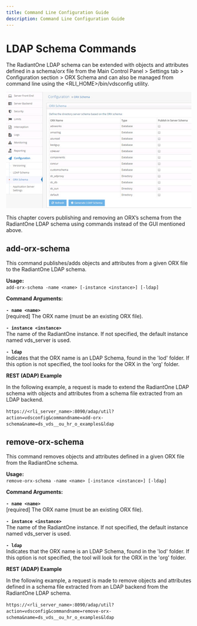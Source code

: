 ```yaml
---
title: Command Line Configuration Guide
description: Command Line Configuration Guide
---
```


# LDAP Schema Commands

The RadiantOne LDAP schema can be extended with objects and attributes defined in a schema/orx file from the Main Control Panel > Settings tab > Configuration section > ORX Schema and can also be managed from command line using the <RLI_HOME>/bin/vdsconfig utility.

![LDAP Schema Commands ](Media/Image12.1.jpg)

This chapter covers publishing and removing an ORX’s schema from the RadiantOne LDAP schema using commands instead of the GUI mentioned above.

## add-orx-schema

This command publishes/adds objects and attributes from a given ORX file to the RadiantOne LDAP schema.

**Usage:**
<br>`add-orx-schema -name <name> [-instance <instance>] [-ldap]`

**Command Arguments:**

**`- name <name>`**
<br>[required] The ORX name (must be an existing ORX file).

**`- instance <instance>`**
<br>The name of the RadiantOne instance. If not specified, the default instance named vds_server is used.

**`- ldap`**
<br>Indicates that the ORX name is an LDAP Schema, found in the 'lod' folder. If this option is not specified, the tool looks for the ORX in the 'org' folder.

**REST (ADAP) Example**

In the following example, a request is made to extend the RadiantOne LDAP schema with objects and attributes from a schema file extracted from an LDAP backend.

`https://<rli_server_name>:8090/adap/util?action=vdsconfig&commandname=add-orx-schema&name=ds_vds__ou_hr_o_examples&ldap`

## remove-orx-schema

This command removes objects and attributes defined in a given ORX file from the RadiantOne schema.

**Usage:**
<br>`remove-orx-schema -name <name> [-instance <instance>] [-ldap]`

**Command Arguments:**

**`- name <name>`**
<br>[required] The ORX name (must be an existing ORX file).

**`- instance <instance>`**
<br>The name of the RadiantOne instance. If not specified, the default instance named vds_server is used.

**`- ldap`**
<br>Indicates that the ORX name is an LDAP Schema, found in the 'lod' folder. If this option is not specified, the tool will look for the ORX in the 'org' folder.

**REST (ADAP) Example**

In the following example, a request is made to remove objects and attributes defined in a schema file extracted from an LDAP backend from the RadiantOne LDAP schema.

`https://<rli_server_name>:8090/adap/util?action=vdsconfig&commandname=remove-orx-schema&name=ds_vds__ou_hr_o_examples&ldap`
